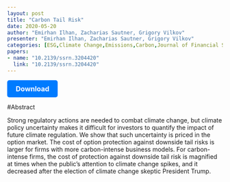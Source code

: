```yaml
---
layout: post
title: "Carbon Tail Risk"
date: 2020-05-20
author: "Emirhan Ilhan, Zacharias Sautner, Grigory Vilkov"
presenter: "Emirhan Ilhan, Zacharias Sautner, Grigory Vilkov"
categories: [ESG,Climate Change,Emissions,Carbon,Journal of Financial Studies]
papers:
- name: "10.2139/ssrn.3204420"
  link: "10.2139/ssrn.3204420"
---
```


<p>
  <a href='https://sci.bban.top/pdf/10.2139/ssrn.3204420.pdf' class='button'>
    Download
  </a>
</p>

<style>
  .button {
    display: inline-block;
    padding: 10px 20px;
    background-color: #007bff;
    color: #fff;
    text-decoration: none;
    border-radius: 5px;
    font-size: 16px;
    font-weight: bold;
  }
</style>

#Abstract
<p>Strong regulatory actions are needed to combat climate change, but climate policy uncertainty makes it difficult for investors to quantify the impact of future climate regulation. We show that such uncertainty is priced in the option market. The cost of option protection against downside tail risks is larger for firms with more carbon-intense business models. For carbon-intense firms, the cost of protection against downside tail risk is magnified at times when the public’s attention to climate change spikes, and it decreased after the election of climate change skeptic President Trump.</p>
